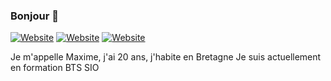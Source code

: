 ### Bonjour 👋

[![Website](https://img.shields.io/website?label=maxime-simon.fr&style=for-the-badge&url=https://maxime-simon.fr)](https://maxime-simon.fr)
[![Website](https://img.shields.io/website?label=ectalia.net&style=for-the-badge&url=https://ectalia.net)](https://ectalia.net)
[![Website](https://img.shields.io/website?label=azrod29150.fr&style=for-the-badge&url=https://azrod29150.fr)](https://azrod29150.fr)

Je m'appelle Maxime, j'ai 20 ans, j'habite en Bretagne
Je suis actuellement en formation BTS SIO
